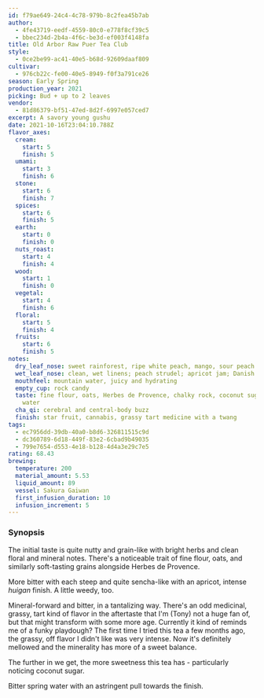 ```yaml
---
id: f79ae649-24c4-4c78-979b-8c2fea45b7ab
author:
  - 4fe43719-eedf-4559-80c0-e778f8cf39c5
  - bbec234d-2b4a-4f6c-be3d-ef003f4148fa
title: Old Arbor Raw Puer Tea Club
style:
  - 0ce2be99-ac41-40e5-b68d-92609daaf809
cultivar:
  - 976cb22c-fe00-40e5-8949-f0f3a791ce26
season: Early Spring
production_year: 2021
picking: Bud + up to 2 leaves
vendor:
  - 81d86379-bf51-47ed-8d2f-6997e057ced7
excerpt: A savory young gushu
date: 2021-10-16T23:04:10.788Z
flavor_axes:
  cream:
    start: 5
    finish: 5
  umami:
    start: 3
    finish: 6
  stone:
    start: 6
    finish: 7
  spices:
    start: 6
    finish: 5
  earth:
    start: 0
    finish: 0
  nuts_roast:
    start: 4
    finish: 4
  wood:
    start: 1
    finish: 0
  vegetal:
    start: 4
    finish: 6
  floral:
    start: 5
    finish: 4
  fruits:
    start: 6
    finish: 5
notes:
  dry_leaf_nose: sweet rainforest, ripe white peach, mango, sour peach rings/sour belts
  wet_leaf_nose: clean, wet linens; peach strudel; apricot jam; Danish
  mouthfeel: mountain water, juicy and hydrating
  empty_cup: rock candy
  taste: fine flour, oats, Herbes de Provence, chalky rock, coconut sugar, spring
    water
  cha_qi: cerebral and central-body buzz
  finish: star fruit, cannabis, grassy tart medicine with a twang
tags:
  - ec7956dd-39db-40a0-b8d6-326811515c9d
  - dc360789-6d18-449f-83e2-6cbad9b49035
  - 799e7654-d553-4e18-b128-4d4a3e29c7e5
rating: 68.43
brewing:
  temperature: 200
  material_amount: 5.53
  liquid_amount: 89
  vessel: Sakura Gaiwan
  first_infusion_duration: 10
  infusion_increment: 5
---
```

### Synopsis

The initial taste is quite nutty and grain-like with bright herbs and clean floral and mineral notes. There's a noticeable trait of fine flour, oats, and similarly soft-tasting grains alongside Herbes de Provence. 

More bitter with each steep and quite sencha-like with an apricot, intense *huigan* finish. A little weedy, too. 

Mineral-forward and bitter, in a tantalizing way. There's an odd medicinal, grassy, tart kind of flavor in the aftertaste that I'm (Tony) not a huge fan of, but that might transform with some more age. Currently it kind of reminds me of a funky playdough? The first time I tried this tea a few months ago, the grassy, off flavor I didn't like was very intense. Now it's definitely mellowed and the minerality has more of a sweet balance.

The further in we get, the more sweetness this tea has - particularly noticing coconut sugar.

Bitter spring water with an astringent pull towards the finish.